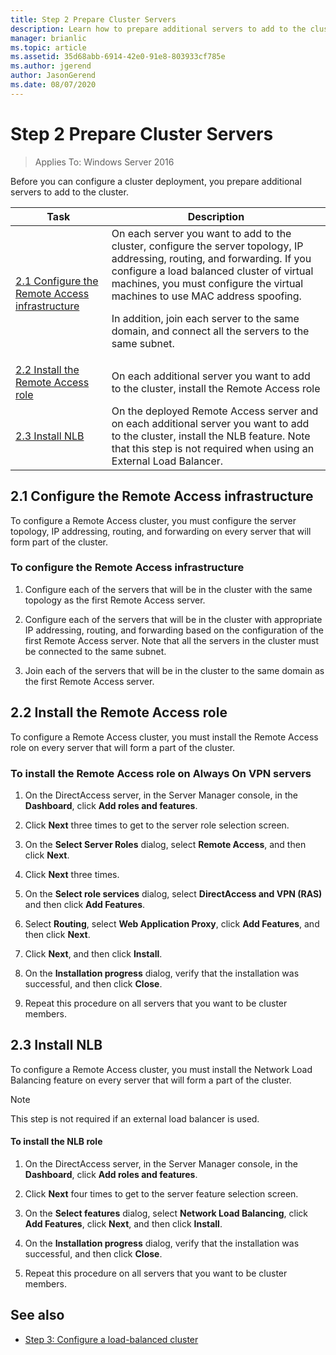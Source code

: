 ```yaml
---
title: Step 2 Prepare Cluster Servers
description: Learn how to prepare additional servers to add to the cluster.
manager: brianlic
ms.topic: article
ms.assetid: 35d68abb-6914-42e0-91e8-803933cf785e
ms.author: jgerend
author: JasonGerend
ms.date: 08/07/2020
---
```

# Step 2 Prepare Cluster Servers

>Applies To: Windows Server 2016

Before you can configure a cluster deployment, you prepare additional servers to add to the cluster.

|Task|Description|
|----|--------|
|[2.1 Configure the Remote Access infrastructure](#BKMK_config)|On each server you want to add to the cluster, configure the server topology, IP addressing, routing, and forwarding. If you configure a load balanced cluster of virtual machines, you must configure the virtual machines to use MAC address spoofing.<p>In addition, join each server to the same domain, and connect all the servers to the same subnet.|
|[2.2 Install the Remote Access role](#BKMK_Install)|On each additional server you want to add to the cluster, install the Remote Access role|
|[2.3 Install NLB](#BKMK_NLB)|On the deployed Remote Access server and on each additional server you want to add to the cluster, install the NLB feature. Note that this step is not required when using an External Load Balancer.|

## <a name="BKMK_config"></a>2.1 Configure the Remote Access infrastructure
To configure a Remote Access cluster, you must configure the server topology, IP addressing, routing, and forwarding on every server that will form part of the cluster.

### To configure the Remote Access infrastructure

1.  Configure each of the servers that will be in the cluster with the same topology as the first Remote Access server.

2.  Configure each of the servers that will be in the cluster with appropriate IP addressing, routing, and forwarding based on the configuration of the first Remote Access server. Note that all the servers in the cluster must be connected to the same subnet.

3.  Join each of the servers that will be in the cluster to the same domain as the first Remote Access server.

## <a name="BKMK_Install"></a>2.2 Install the Remote Access role
To configure a Remote Access cluster, you must install the Remote Access role on every server that will form a part of the cluster.

### To install the Remote Access role on Always On VPN servers

1.  On the DirectAccess server, in the Server Manager console, in the **Dashboard**, click **Add roles and features**.

2.  Click **Next** three times to get to the server role selection screen.

3.  On the **Select Server Roles** dialog, select **Remote Access**, and then click **Next**.

4.  Click **Next** three times.

5.  On the **Select role services** dialog, select **DirectAccess and VPN (RAS)** and then click **Add Features**.

6.  Select **Routing**, select **Web Application Proxy**, click **Add Features**, and then click **Next**.

7. Click **Next**, and then click **Install**.

8.  On the **Installation progress** dialog, verify that the installation was successful, and then click **Close**.

9.  Repeat this procedure on all servers that you want to be cluster members.

## <a name="BKMK_NLB"></a>2.3 Install NLB
To configure a Remote Access cluster, you must install the Network Load Balancing feature on every server that will form a part of the cluster.

> [!NOTE]
> This step is not required if an external load balancer is used.

#### To install the NLB role

1.  On the DirectAccess server, in the Server Manager console, in the **Dashboard**, click **Add roles and features**.

2.  Click **Next** four times to get to the server feature selection screen.

3.  On the **Select features** dialog, select **Network Load Balancing**, click **Add Features**, click **Next**, and then click **Install**.

4.  On the **Installation progress** dialog, verify that the installation was successful, and then click **Close**.

5.  Repeat this procedure on all servers that you want to be cluster members.

## <a name="BKMK_Links"></a>See also

-   [Step 3: Configure a load-balanced cluster](Step-3-Configure-a-Load-Balanced-Cluster.md)



